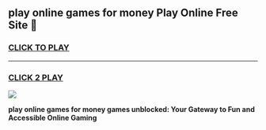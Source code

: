 
## play online games for money Play Online Free Site 👋
<h3>
<a href="https://download.freeplayer.one?title=play_online_games_for_money&ref=21F">CLICK TO PLAY</a></h3>
<hr>

<h3>
<a href="https://download.freeplayer.one?title=play_online_games_for_money&ref=21F">CLICK 2 PLAY</a>
  
</h3>

<a href="https://download.freeplayer.one?title=play_online_games_for_money&ref=21F"><img src="https://cdnb.artstation.com/p/assets/images/images/032/539/853/original/anto-thomas-button-gif.gif"></a>


**play online games for money games unblocked: Your Gateway to Fun and Accessible Online Gaming**
